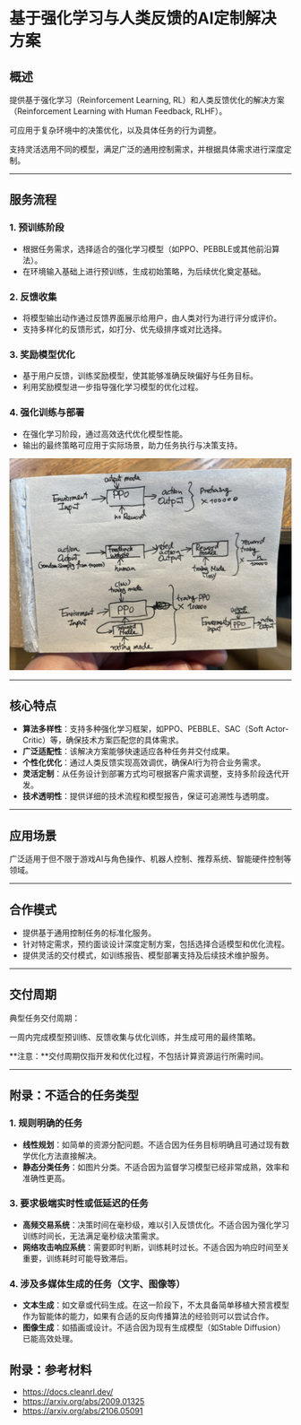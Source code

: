 # **基于强化学习与人类反馈的AI定制解决方案**

## **概述**
提供基于强化学习（Reinforcement Learning, RL）和人类反馈优化的解决方案（Reinforcement Learning with Human Feedback, RLHF）。

可应用于复杂环境中的决策优化，以及具体任务的行为调整。

支持灵活选用不同的模型，满足广泛的通用控制需求，并根据具体需求进行深度定制。

---

## **服务流程**

### **1. 预训练阶段**

- 根据任务需求，选择适合的强化学习模型（如PPO、PEBBLE或其他前沿算法）。
- 在环境输入基础上进行预训练，生成初始策略，为后续优化奠定基础。

### **2. 反馈收集**

- 将模型输出动作通过反馈界面展示给用户，由人类对行为进行评分或评价。
- 支持多样化的反馈形式，如打分、优先级排序或对比选择。

### **3. 奖励模型优化**

- 基于用户反馈，训练奖励模型，使其能够准确反映偏好与任务目标。
- 利用奖励模型进一步指导强化学习模型的优化过程。

### **4. 强化训练与部署**

- 在强化学习阶段，通过高效迭代优化模型性能。
- 输出的最终策略可应用于实际场景，助力任务执行与决策支持。

![训练流程示例](IMG_0391.JPEG)

---

## **核心特点**

- **算法多样性**：支持多种强化学习框架，如PPO、PEBBLE、SAC（Soft Actor-Critic）等，确保技术方案匹配您的具体需求。
- **广泛适配性**：该解决方案能够快速适应各种任务并交付成果。
- **个性化优化**：通过人类反馈实现高效调优，确保AI行为符合业务需求。
- **灵活定制**：从任务设计到部署方式均可根据客户需求调整，支持多阶段迭代开发。
- **技术透明性**：提供详细的技术流程和模型报告，保证可追溯性与透明度。
---

## **应用场景**

广泛适用于但不限于游戏AI与角色操作、机器人控制、推荐系统、智能硬件控制等领域。

---

## **合作模式**

- 提供基于通用控制任务的标准化服务。
- 针对特定需求，预约面谈设计深度定制方案，包括选择合适模型和优化流程。
- 提供灵活的交付模式，如训练报告、模型部署支持及后续技术维护服务。

---

## **交付周期**

典型任务交付周期：

一周内完成模型预训练、反馈收集与优化训练，并生成可用的最终策略。

**注意：**交付周期仅指开发和优化过程，不包括计算资源运行所需时间。

---


## **附录：不适合的任务类型**

### **1. 规则明确的任务**

- **线性规划**：如简单的资源分配问题。不适合因为任务目标明确且可通过现有数学优化方法直接解决。
- **静态分类任务**：如图片分类。不适合因为监督学习模型已经非常成熟，效率和准确性更高。

### **3. 要求极端实时性或低延迟的任务**

- **高频交易系统**：决策时间在毫秒级，难以引入反馈优化。不适合因为强化学习训练时间长，无法满足毫秒级决策需求。
- **网络攻击响应系统**：需要即时判断，训练耗时过长。不适合因为响应时间至关重要，训练耗时可能导致滞后。

### **4. 涉及多媒体生成的任务（文字、图像等）**

- **文本生成**：如文章或代码生成。在这一阶段下，不太具备简单移植大预言模型作为智能体的能力，如果有合适的反向传播算法的经验则可以尝试合作。
- **图像生成**：如插画或设计。不适合因为现有生成模型（如Stable Diffusion）已能高效处理。

## **附录：参考材料**
- https://docs.cleanrl.dev/
- https://arxiv.org/abs/2009.01325
- https://arxiv.org/abs/2106.05091